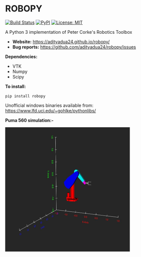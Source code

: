 ROBOPY
======
[![Build Status](https://travis-ci.org/adityadua24/robopy.svg?branch=master)](https://travis-ci.org/adityadua24/robopy)
[![PyPI](https://img.shields.io/pypi/v/robopy.svg)](https://pypi.python.org/pypi/robopy)
[![License: MIT](https://img.shields.io/badge/License-MIT-blue.svg)](https://opensource.org/licenses/MIT)

A Python 3 implementation of Peter Corke's Robotics Toolbox
- **Website:** https://adityadua24.github.io/robopy/
- **Bug reports:** https://github.com/adityadua24/robopy/issues

**Dependencies:**
- VTK 
- Numpy
- Scipy

**To install:** 

```
pip install robopy
```

Unofficial windows binaries available from: https://www.lfd.uci.edu/~gohlke/pythonlibs/

**Puma 560 simulation:-**

<img src="./docs/images/puma560.JPG" width="400" height="400" alt="Puma 560 image">
